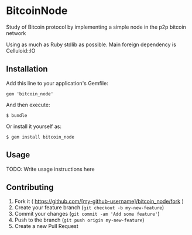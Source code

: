 # BitcoinNode

Study of Bitcoin protocol by implementing a simple node 
in the p2p bitcoin network

Using as much as Ruby stdlib as possible. Main foreign dependency is Celluloid::IO

## Installation

Add this line to your application's Gemfile:

    gem 'bitcoin_node'

And then execute:

    $ bundle

Or install it yourself as:

    $ gem install bitcoin_node

## Usage

TODO: Write usage instructions here

## Contributing

1. Fork it ( https://github.com/[my-github-username]/bitcoin_node/fork )
2. Create your feature branch (`git checkout -b my-new-feature`)
3. Commit your changes (`git commit -am 'Add some feature'`)
4. Push to the branch (`git push origin my-new-feature`)
5. Create a new Pull Request

